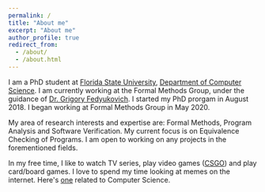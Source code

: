 ```yaml
---
permalink: /
title: "About me"
excerpt: "About me"
author_profile: true
redirect_from: 
  - /about/
  - /about.html
---
```


I am a PhD student at [Florida State University](https://www.fsu.edu/), [Department of Computer Science](https://www.cs.fsu.edu/). I am currently working at the Formal Methods Group, under the guidance of [Dr. Grigory Fedyukovich](http://www.cs.fsu.edu/~grigory/). I started my PhD prorgam in August 2018. I began working at Formal Methods Group in May 2020. 

My area of research interests and expertise are: Formal Methods, Program Analysis and Software Verification. My current focus is on Equivalence Checking of Programs. I am open to working on any projects in the forementioned fields. 


In my free time, I like to watch TV series, play video games ([CSGO](https://blog.counter-strike.net/)) and play card/board games. 
I love to spend my time looking at memes on the internet. Here's [one](/images/meme.jpg) related to Computer Science. 
